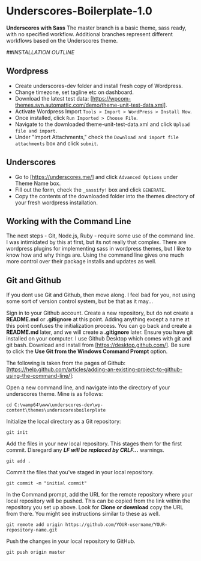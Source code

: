 # Underscores-Boilerplate-1.0
**Underscores with Sass**
The master branch is a basic theme, sass ready, with no specified workflow. Additional branches represent different workflows based on the Underscores theme.

##*INSTALLATION OUTLINE*
## Wordpress
- Create underscores-dev folder and install fresh copy of Wordpress.
- Change timezone, set tagline etc on dashboard.
- Download the latest test data: [https://wpcom-themes.svn.automattic.com/demo/theme-unit-test-data.xml].
- Activate Wordpress Import `Tools > Import > WordPress > Install Now`.
- Once installed, click `Run Imported > Choose File`.
- Navigate to the downloaded theme-unit-test-data.xml and click `Upload file and import`.
- Under "Import Attachments," check the `Download and import file attachments` box and click `submit`.

## Underscores
- Go to [https://underscores.me/] and click `Advanced Options` under Theme Name box.
- Fill out the form, check the `_sassify!` box and click `GENERATE`.
- Copy the contents of the downloaded folder into the themes directory of your fresh wordpress installation.

## Working with the Command Line
The next steps - Git, Node.js, Ruby - require some use of the command line.  
I was intimidated by this at first, but its not really that complex.
There are wordpress plugins for implementing sass in wordpress themes,
but I like to know how and why things are.
Using the command line gives one much more control over their package installs
and updates as well.

## Git and Github
If you dont use Git and Github, then move along. I feel bad for you, not using some sort of version control system, but be that as it may...

Sign in to your Github account.
Create a new repository, but do not create a **README.md** or **.gitignore** at this point. Adding anything except a name at this point confuses the initialization process. 
You can go back and create a **README.md** later, and we will create a **.gitignore** later.
Ensure you have git installed on your computer.  I use Github Desktop which comes with git and git bash. Download
and install from [https://desktop.github.com/]. Be sure to click the **Use Git from the Windows Command Prompt** option.

The following is taken from the pages of Github: [https://help.github.com/articles/adding-an-existing-project-to-github-using-the-command-line/]:

Open a new command line, and navigate into the directory of your underscores theme.  Mine is as follows:
```console
cd C:\wamp64\www\underscores-dev\wp-content\themes\underscoresboilerplate
```

Initialize the local directory as a Git repository:
```console
git init
``` 

Add the files in your new local repository. This stages them for the first commit. Disregard any **_LF will be replaced by CRLF..._** warnings.
```console
git add .
```  

Commit the files that you've staged in your local repository.
```console
git commit -m "initial commit"
``` 

In the Command prompt, add the URL for the remote repository where your local repository will be pushed.  This can be copied from the link within the repository you set up above.  Look for **Clone or download** copy the URL from there.  You might see instructions similar to these as well.
```console
git remote add origin https://github.com/YOUR-username/YOUR-repository-name.git
``` 

Push the changes in your local repository to GitHub.
```console
git push origin master
``` 
